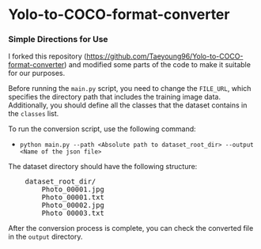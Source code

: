 # Yolo-to-COCO-format-converter
### Simple Directions for Use
I forked this repository (https://github.com/Taeyoung96/Yolo-to-COCO-format-converter) and modified some parts of the code to make it suitable for our purposes.

Before running the `main.py` script, you need to change the `FILE_URL`, which specifies the directory path that includes the training image data. Additionally, you should define all the classes that the dataset contains in the `classes` list.

To run the conversion script, use the following command:
- `python main.py --path <Absolute path to dataset_root_dir> --output <Name of the json file>`

The dataset directory should have the following structure:
<pre>
    dataset_root_dir/
        Photo_00001.jpg
        Photo_00001.txt
        Photo_00002.jpg
        Photo_00003.txt
</pre>

After the conversion process is complete, you can check the converted file in the `output` directory.